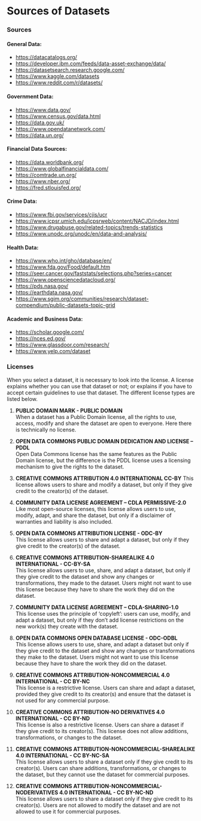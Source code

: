 # Sources of Datasets

### Sources

#### General Data:
* https://datacatalogs.org/
* https://developer.ibm.com/feeds/data-asset-exchange/data/
* https://datasetsearch.research.google.com/
* https://www.kaggle.com/datasets
* https://www.reddit.com/r/datasets/

#### Government Data:
* https://www.data.gov/
* https://www.census.gov/data.html
* https://data.gov.uk/
* https://www.opendatanetwork.com/
* https://data.un.org/

#### Financial Data Sources:
* https://data.worldbank.org/
* https://www.globalfinancialdata.com/
* https://comtrade.un.org/
* https://www.nber.org/
* https://fred.stlouisfed.org/

#### Crime Data:
* https://www.fbi.gov/services/cjis/ucr
* https://www.icpsr.umich.edu/icpsrweb/content/NACJD/index.html
* https://www.drugabuse.gov/related-topics/trends-statistics
* https://www.unodc.org/unodc/en/data-and-analysis/

#### Health Data:
* https://www.who.int/gho/database/en/
* https://www.fda.gov/Food/default.htm
* https://seer.cancer.gov/faststats/selections.php?series=cancer
* https://www.opensciencedatacloud.org/
* https://pds.nasa.gov/
* https://earthdata.nasa.gov/
* https://www.sgim.org/communities/research/dataset-compendium/public-datasets-topic-grid

#### Academic and Business Data:
* https://scholar.google.com/
* https://nces.ed.gov/
* https://www.glassdoor.com/research/
* https://www.yelp.com/dataset


### Licenses
When you select a dataset, it is necessary to look into the license. A license explains whether you can use that dataset or not; or explains if you have to accept certain guidelines to use that dataset. The different license types are listed below.

1. **PUBLIC DOMAIN MARK - PUBLIC DOMAIN**  
When a dataset has a Public Domain license, all the rights to use, access, modify and share the dataset are open to everyone. Here there is technically no license.

2. **OPEN DATA COMMONS PUBLIC DOMAIN DEDICATION AND LICENSE – PDDL**  
Open Data Commons license has the same features as the Public Domain license, but the difference is the PDDL license uses a licensing mechanism to give the rights to the dataset.

3. **CREATIVE COMMONS ATTRIBUTION 4.0 INTERNATIONAL CC-BY** 
This license allows users to share and modify a dataset, but only if they give credit to the creator(s) of the dataset.

4. **COMMUNITY DATA LICENSE AGREEMENT – CDLA PERMISSIVE-2.0**  
Like most open-source licenses, this license allows users to use, modify, adapt, and share the dataset, but only if a disclaimer of warranties and liability is also included.

5. **OPEN DATA COMMONS ATTRIBUTION LICENSE - ODC-BY**  
This license allows users to share and adapt a dataset, but only if they give credit to the creator(s) of the dataset.

6. **CREATIVE COMMONS ATTRIBUTION-SHAREALIKE 4.0 INTERNATIONAL - CC-BY-SA**  
This license allows users to use, share, and adapt a dataset, but only if they give credit to the dataset and show any changes or transformations, they made to the dataset. Users might not want to use this license because they have to share the work they did on the dataset.

7. **COMMUNITY DATA LICENSE AGREEMENT – CDLA-SHARING-1.0**  
This license uses the principle of ‘copyleft’: users can use, modify, and adapt a dataset, but only if they don’t add license restrictions on the new work(s) they create with the dataset.

8. **OPEN DATA COMMONS OPEN DATABASE LICENSE - ODC-ODBL**  
This license allows users to use, share, and adapt a dataset but only if they give credit to the dataset and show any changes or transformations they make to the dataset. Users might not want to use this license because they have to share the work they did on the dataset.

9. **CREATIVE COMMONS ATTRIBUTION-NONCOMMERCIAL 4.0 INTERNATIONAL - CC BY-NC**  
This license is a restrictive license. Users can share and adapt a dataset, provided they give credit to its creator(s) and ensure that the dataset is not used for any commercial purpose.

10. **CREATIVE COMMONS ATTRIBUTION-NO DERIVATIVES 4.0 INTERNATIONAL - CC BY-ND**  
This license is also a restrictive license. Users can share a dataset if they give credit to its creator(s). This license does not allow additions, transformations, or changes to the dataset.

11. **CREATIVE COMMONS ATTRIBUTION-NONCOMMERCIAL-SHAREALIKE 4.0 INTERNATIONAL - CC BY-NC-SA**  
This license allows users to share a dataset only if they give credit to its creator(s). Users can share additions, transformations, or changes to the dataset, but they cannot use the dataset for commercial purposes.

12. **CREATIVE COMMONS ATTRIBUTION-NONCOMMERCIAL-NODERIVATIVES 4.0 INTERNATIONAL - CC BY-NC-ND**  
This license allows users to share a dataset only if they give credit to its creator(s). Users are not allowed to modify the dataset and are not allowed to use it for commercial purposes.